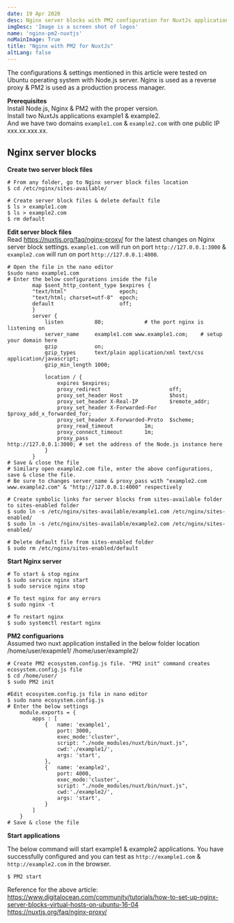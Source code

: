 ```yaml
---
date: 19 Apr 2020
desc: Nginx server blocks with PM2 configuration for NuxtJs application (Two NuxtJs applications running on single public IP)
imgDesc: 'Image is a screen shot of logos'
name: 'nginx-pm2-nuxtjs'
noMainImage: True
title: "Nginx with PM2 for NuxtJs"
altLang: false
---
```


The configurations & settings mentioned in this article were tested on Ubuntu operating system with
Node.js server. Nginx is used as a reverse proxy & PM2 is used as a production process manager.

**Prerequisites**  
Install Node.js, Nginx & PM2 with the proper version.  
Install two NuxtJs applications example1 & example2.  
And we have two domains `example1.com` & `example2.com` with one public IP xxx.xx.xxx.xx.

## Nginx server blocks

**Create two server block files**

```linux
# From any folder, go to Nginx server block files location
$ cd /etc/nginx/sites-available/

# Create server block files & delete default file
$ ls > example1.com
$ ls > example2.com
$ rm default
```

**Edit server block files**  
Read <https://nuxtjs.org/faq/nginx-proxy/> for the latest changes on Nginx server block settings.
`example1.com` will run on port   `http://127.0.0.1:3000` & `example2.com` will run on port `http://127.0.0.1:4000`.

```linux
# Open the file in the nano editor
$sudo nano example1.com
# Enter the below configurations inside the file
        map $sent_http_content_type $expires {
        "text/html"                 epoch;
        "text/html; charset=utf-8"  epoch;
        default                     off;
        }
        server {
            listen          80;             # the port nginx is listening on
            server_name     example1.com www.example1.com;    # setup your domain here
            gzip            on;
            gzip_types      text/plain application/xml text/css application/javascript;
            gzip_min_length 1000;

            location / {
                expires $expires;
                proxy_redirect                      off;
                proxy_set_header Host               $host;
                proxy_set_header X-Real-IP          $remote_addr;
                proxy_set_header X-Forwarded-For    $proxy_add_x_forwarded_for;
                proxy_set_header X-Forwarded-Proto  $scheme;
                proxy_read_timeout          1m;
                proxy_connect_timeout       1m;
                proxy_pass                          http://127.0.0.1:3000; # set the address of the Node.js instance here
            }
        }
# Save & close the file
# Similary open example2.com file, enter the above configurations, save & close the file.
# Be sure to changes server_name & proxy_pass with "example2.com www.example2.com" & "http://127.0.0.1:4000" respectively

# Create symbolic links for server blocks from sites-available folder to sites-enabled folder
$ sudo ln -s /etc/nginx/sites-available/example1.com /etc/nginx/sites-enabled/
$ sudo ln -s /etc/nginx/sites-available/example2.com /etc/nginx/sites-enabled/

# Delete default file from sites-enabled folder
$ sudo rm /etc/nginx/sites-enabled/default
```
**Start Nginx server**
```linux
# To start & stop nginx
$ sudo service nginx start
$ sudo service nginx stop

# To test nginx for any errors
$ sudo nginx -t

# To restart nginx
$ sudo systemctl restart nginx

```
**PM2 configuarions**  
Assumed two nuxt application installed in the below folder location
/home/user/exapmle1/
/home/user/example2/

```linux
# Create PM2 ecosystem.config.js file. "PM2 init" command creates ecosystem.config.js file
$ cd /home/user/
$ sudo PM2 init

#Edit ecosystem.config.js file in nano editor
$ sudo nano ecosystem.config.js
# Enter the below settings
    module.exports = {
        apps : [
            {	name: 'example1',
	            port: 3000,
	            exec_mode:'cluster',
	            script: "./node_modules/nuxt/bin/nuxt.js",
	            cwd:'./example1/',
	            args: 'start',
            },
            {	name: 'example2',
	            port: 4000,
	            exec_mode:'cluster',
	            script: "./node_modules/nuxt/bin/nuxt.js",
	            cwd:'./example2/',
	            args: 'start',
            }
        ]
    }
# Save & close the file
```
**Start applications**

The below command will start example1 & example2 applications. You have successfully configured and you can test
as `http://example1.com` & `http://example2.com` in the browser.
```linux
$ PM2 start
```

Reference for the above article:  
https://www.digitalocean.com/community/tutorials/how-to-set-up-nginx-server-blocks-virtual-hosts-on-ubuntu-16-04  
https://nuxtjs.org/faq/nginx-proxy/


<style>
/* table{
    border-collapse: collapse;
    border-spacing: 0;
    border:2px solid gray;
}

th{
    border:2px solid gray;
}

td{
    border:1px solid gray;
}

body{
font-family: 'Source Sans Pro', -apple-system, BlinkMacSystemFont, 'Segoe UI', Roboto, 'Helvetica Neue', Arial, sans-serif;
} */

</style>
